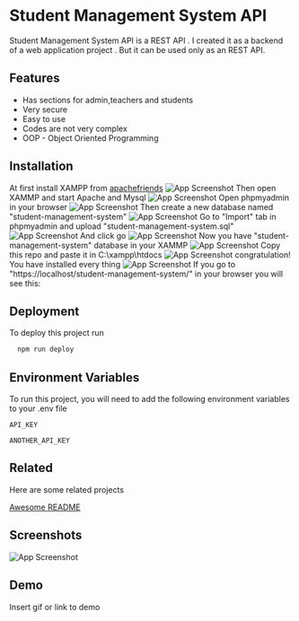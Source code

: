 
# Student Management System API

Student Management System API is a REST API . I created it as a backend of a web application project . But it can be used only as an REST API.




## Features

- Has sections for admin,teachers and students
- Very secure
- Easy to use
- Codes are not very complex
- OOP - Object Oriented Programming

  
## Installation

At first install XAMPP from [apachefriends](https://www.apachefriends.org/index.html)
![App Screenshot](https://via.placeholder.com/468x300?text=App+Screenshot+Here)
Then open XAMMP and start Apache and Mysql
![App Screenshot](https://via.placeholder.com/468x300?text=App+Screenshot+Here)
Open phpmyadmin in your browser
![App Screenshot](https://via.placeholder.com/468x300?text=App+Screenshot+Here)
Then create a new database named "student-management-system"
![App Screenshot](https://via.placeholder.com/468x300?text=App+Screenshot+Here)
Go to "Import" tab in phpmyadmin and upload "student-management-system.sql"
![App Screenshot](https://via.placeholder.com/468x300?text=App+Screenshot+Here)
And click go 
![App Screenshot](https://via.placeholder.com/468x300?text=App+Screenshot+Here)
Now you have "student-management-system" database in your XAMMP
![App Screenshot](https://via.placeholder.com/468x300?text=App+Screenshot+Here)
Copy this repo and paste it in C:\xampp\htdocs
![App Screenshot](https://via.placeholder.com/468x300?text=App+Screenshot+Here)
congratulation! You have installed every thing
![App Screenshot](https://via.placeholder.com/468x300?text=App+Screenshot+Here)
If you go to "https://localhost/student-management-system/" in your browser you will see this:

    
## Deployment

To deploy this project run

```bash
  npm run deploy
```

  
## Environment Variables

To run this project, you will need to add the following environment variables to your .env file

`API_KEY`

`ANOTHER_API_KEY`

  
## Related

Here are some related projects

[Awesome README](https://github.com/matiassingers/awesome-readme)

  
## Screenshots

![App Screenshot](https://via.placeholder.com/468x300?text=App+Screenshot+Here)

  
## Demo

Insert gif or link to demo

  